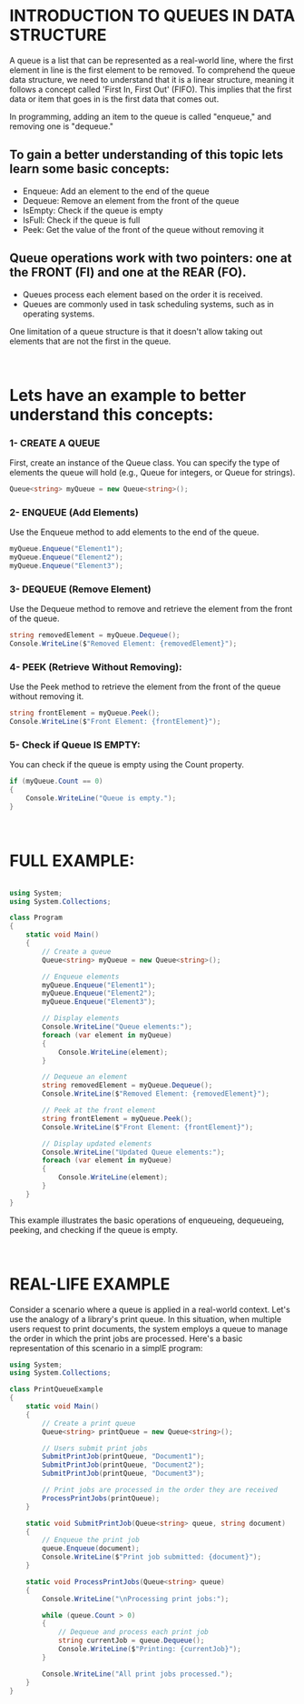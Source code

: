 # INTRODUCTION TO QUEUES IN DATA STRUCTURE 

A queue is a list that can be represented as a real-world line, where the first element in line is the first element to be removed. To comprehend the queue data structure, we need to understand that it is a linear structure, meaning it follows a concept called 'First In, First Out' (FIFO). This implies that the first data or item that goes in is the first data that comes out.

In programming, adding an item to the queue is called "enqueue," and removing one is "dequeue."

## To gain a better understanding of this topic lets learn some basic concepts:

* Enqueue: Add an element to the end of the queue
* Dequeue: Remove an element from the front of the queue
* IsEmpty: Check if the queue is empty
* IsFull: Check if the queue is full
* Peek: Get the value of the front of the queue without removing it

## Queue operations work with two pointers: one at the FRONT (FI) and one at the REAR (FO).

* Queues process each element based on the order it is received.
* Queues are commonly used in task scheduling systems, such as in operating systems.

One limitation of a queue structure is that it doesn't allow taking out elements that are not the first in the queue.
<p>&nbsp;</p>

# Lets have an example to better understand this concepts:

### 1- CREATE A QUEUE
First, create an instance of the Queue class. You can specify the type of elements the queue will hold (e.g., Queue<int> for integers, or Queue<string> for strings).

``` c#
Queue<string> myQueue = new Queue<string>();
```

### 2- ENQUEUE (Add Elements)
Use the Enqueue method to add elements to the end of the queue.

``` c#
myQueue.Enqueue("Element1");
myQueue.Enqueue("Element2");
myQueue.Enqueue("Element3");
```

### 3- DEQUEUE (Remove Element)
Use the Dequeue method to remove and retrieve the element from the front of the queue.

``` c#
string removedElement = myQueue.Dequeue();
Console.WriteLine($"Removed Element: {removedElement}");
```

### 4- PEEK (Retrieve Without Removing):
Use the Peek method to retrieve the element from the front of the queue without removing it.

``` c#
string frontElement = myQueue.Peek();
Console.WriteLine($"Front Element: {frontElement}");
```

### 5- Check if Queue IS EMPTY:
You can check if the queue is empty using the Count property.

``` c#
if (myQueue.Count == 0)
{
    Console.WriteLine("Queue is empty.");
}
```
<p>&nbsp;</p>

# FULL EXAMPLE:
``` c#

using System;
using System.Collections;

class Program
{
    static void Main()
    {
        // Create a queue
        Queue<string> myQueue = new Queue<string>();

        // Enqueue elements
        myQueue.Enqueue("Element1");
        myQueue.Enqueue("Element2");
        myQueue.Enqueue("Element3");

        // Display elements
        Console.WriteLine("Queue elements:");
        foreach (var element in myQueue)
        {
            Console.WriteLine(element);
        }

        // Dequeue an element
        string removedElement = myQueue.Dequeue();
        Console.WriteLine($"Removed Element: {removedElement}");

        // Peek at the front element
        string frontElement = myQueue.Peek();
        Console.WriteLine($"Front Element: {frontElement}");

        // Display updated elements
        Console.WriteLine("Updated Queue elements:");
        foreach (var element in myQueue)
        {
            Console.WriteLine(element);
        }
    }
}
```

This example illustrates the basic operations of enqueueing, dequeueing, peeking, and checking if the queue is empty.
<p>&nbsp;</p>

# REAL-LIFE EXAMPLE

Consider a scenario where a queue is applied in a real-world context. Let's use the analogy of a library's print queue. In this situation, when multiple users request to print documents, the system employs a queue to manage the order in which the print jobs are processed. Here's a basic representation of this scenario in a simplE program:

``` C#
using System;
using System.Collections;

class PrintQueueExample
{
    static void Main()
    {
        // Create a print queue
        Queue<string> printQueue = new Queue<string>();

        // Users submit print jobs
        SubmitPrintJob(printQueue, "Document1");
        SubmitPrintJob(printQueue, "Document2");
        SubmitPrintJob(printQueue, "Document3");

        // Print jobs are processed in the order they are received
        ProcessPrintJobs(printQueue);
    }

    static void SubmitPrintJob(Queue<string> queue, string document)
    {
        // Enqueue the print job
        queue.Enqueue(document);
        Console.WriteLine($"Print job submitted: {document}");
    }

    static void ProcessPrintJobs(Queue<string> queue)
    {
        Console.WriteLine("\nProcessing print jobs:");

        while (queue.Count > 0)
        {
            // Dequeue and process each print job
            string currentJob = queue.Dequeue();
            Console.WriteLine($"Printing: {currentJob}");
        }

        Console.WriteLine("All print jobs processed.");
    }
}
```